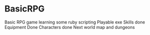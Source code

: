 # BasicRPG
Basic RPG game learning some ruby scripting
Playable exe
Skills done
Equipment Done
Characters done
Next world map and dungeons

